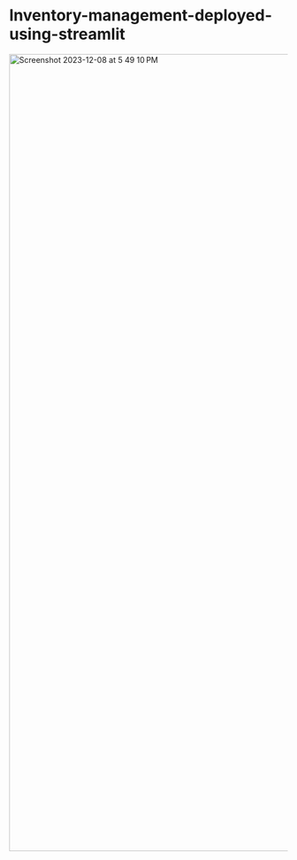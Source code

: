 # Inventory-management-deployed-using-streamlit 
<img width="1440" alt="Screenshot 2023-12-08 at 5 49 10 PM" src="https://github.com/Ginny-helloworld/Inventory-management-deployed-using-streamlit/assets/109617067/e4c0d36a-deea-4dce-956d-eb0abda9a9c0">
